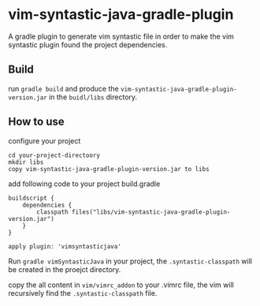 vim-syntastic-java-gradle-plugin
================================

A gradle plugin to generate vim syntastic file in order to make the vim syntastic plugin found the project dependencies.


Build
--------------------------------
run `gradle build` and produce the `vim-syntastic-java-gradle-plugin-version.jar` in the `buidl/libs` directory.


How to use
--------------------------------
configure your project

    cd your-project-directoory
    mkdir libs
    copy vim-syntastic-java-gradle-plugin-version.jar to libs


add following code to your project build.gradle

    buildscript {
        dependencies {
            classpath files("libs/vim-syntastic-java-gradle-plugin-version.jar")
        }
    }
    
    apply plugin: 'vimsyntasticjava'


Run `gradle vimSyntasticJava` in your project, the `.syntastic-classpath` will be created in the proejct directory.

copy the all content in `vim/vimrc_addon` to your .vimrc file, the vim will recursively find the `.syntastic-classpath` file.




    


